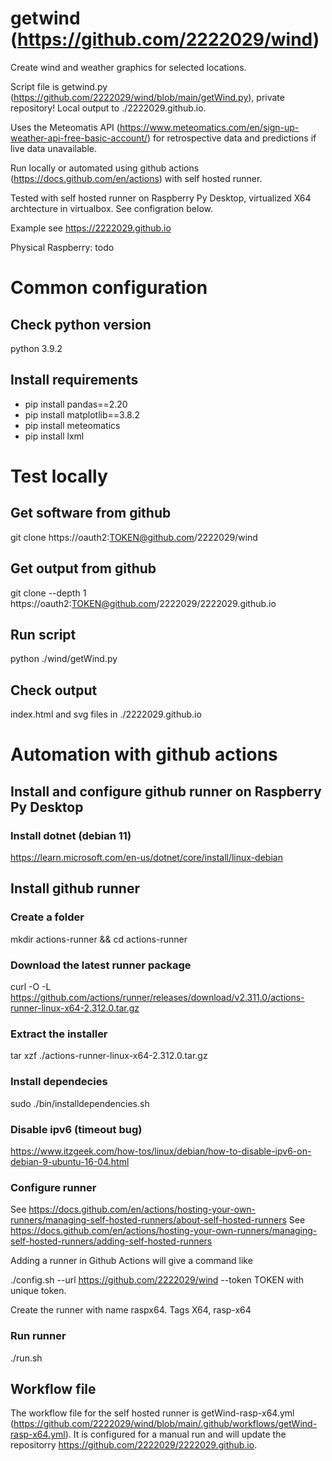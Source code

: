 # getwind (https://github.com/2222029/wind)

Create wind and weather graphics for selected locations.

Script file is getwind.py (https://github.com/2222029/wind/blob/main/getWind.py), private repository!
Local output to ./2222029.github.io.

Uses the Meteomatis API (https://www.meteomatics.com/en/sign-up-weather-api-free-basic-account/) for retrospective data and predictions if live data unavailable.

Run locally or automated using github actions (https://docs.github.com/en/actions) with self hosted runner.

Tested with self hosted runner on Raspberry Py Desktop, virtualized X64 archtecture in virtualbox.
See configration below.

Example see https://2222029.github.io

Physical Raspberry: todo

# Common configuration

## Check python version

python 3.9.2

## Install requirements

- pip install pandas==2.20
- pip install matplotlib==3.8.2
- pip install meteomatics
- pip install lxml

# Test locally 
## Get software from github

git clone https://oauth2:TOKEN@github.com/2222029/wind

## Get output from github

git clone --depth 1 https://oauth2:TOKEN@github.com/2222029/2222029.github.io

## Run script

python ./wind/getWind.py

## Check output
index.html and svg files in ./2222029.github.io

# Automation with github actions
## Install and configure github runner on Raspberry Py Desktop

### Install dotnet (debian 11)

https://learn.microsoft.com/en-us/dotnet/core/install/linux-debian

## Install github runner

### Create a folder
mkdir actions-runner && cd actions-runner

### Download the latest runner package
curl -O -L https://github.com/actions/runner/releases/download/v2.311.0/actions-runner-linux-x64-2.312.0.tar.gz
### Extract the installer
tar xzf ./actions-runner-linux-x64-2.312.0.tar.gz

### Install dependecies

sudo ./bin/installdependencies.sh

### Disable ipv6 (timeout bug)
https://www.itzgeek.com/how-tos/linux/debian/how-to-disable-ipv6-on-debian-9-ubuntu-16-04.html

### Configure runner
See https://docs.github.com/en/actions/hosting-your-own-runners/managing-self-hosted-runners/about-self-hosted-runners
See https://docs.github.com/en/actions/hosting-your-own-runners/managing-self-hosted-runners/adding-self-hosted-runners

Adding a runner in Github Actions will give a command like

./config.sh --url https://github.com/2222029/wind --token TOKEN
with unique token.

Create the runner with name raspx64. Tags X64, rasp-x64

### Run runner
 ./run.sh

## Workflow file 
The workflow file for the self hosted runner is getWind-rasp-x64.yml (https://github.com/2222029/wind/blob/main/.github/workflows/getWind-rasp-x64.yml).
It is configured for a manual run and will update the repositorry https://github.com/2222029/2222029.github.io.




